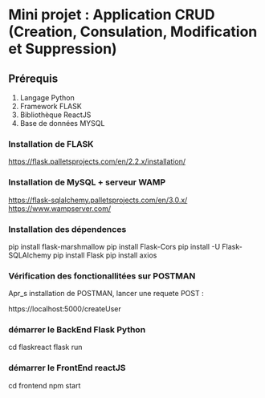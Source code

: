 # Mini projet : Application CRUD (Creation, Consulation, Modification et Suppression) 

## Prérequis 

1. Langage Python
2. Framework FLASK
3. Bibliothèque ReactJS
4. Base de données MYSQL

### Installation de FLASK

https://flask.palletsprojects.com/en/2.2.x/installation/

### Installation de MySQL + serveur WAMP

https://flask-sqlalchemy.palletsprojects.com/en/3.0.x/
https://www.wampserver.com/

### Installation des dépendences

pip install flask-marshmallow
pip install Flask-Cors
pip install -U Flask-SQLAlchemy
pip install Flask
pip install axios

### Vérification des fonctionallitées sur POSTMAN 

Apr_s installation de POSTMAN, lancer une requete POST :

https://localhost:5000/createUser

### démarrer le BackEnd Flask Python

cd flaskreact
flask run

### démarrer le FrontEnd reactJS

cd frontend
npm start







